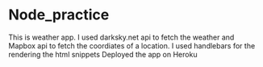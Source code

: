 # Node_practice
This is weather app. I used darksky.net api to fetch the weather and Mapbox api to fetch the coordiates of a location. 
I used handlebars for the rendering the html snippets
Deployed the app on Heroku
